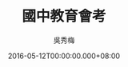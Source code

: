 ---
issue: 172
title: 國中教育會考
author: 吳秀梅
language: 南四縣
date: 2016-05-12T00:00:00.000+08:00
topic: 抒懷
difficulty: 1
wikidata: Q98096019
wikidata_link: https://www.wikidata.org/wiki/Q98096019
author_wikidata_link: https://www.wikidata.org/wiki/Q98096267
author_wikidata: Q98096267
---